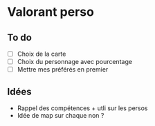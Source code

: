 # Valorant perso

## To do

- [ ] Choix de la carte
- [ ] Choix du personnage avec pourcentage
- [ ] Mettre mes préférés en premier

## Idées

- Rappel des compétences + utli sur les persos
- Idée de map sur chaque non ?

